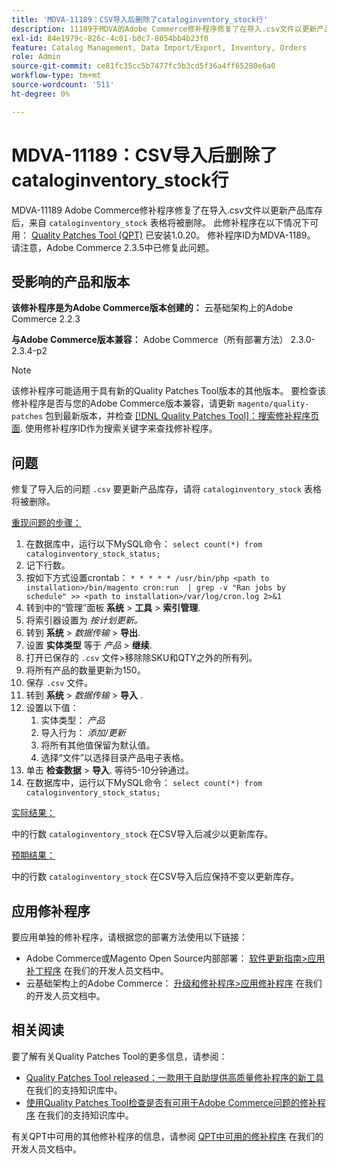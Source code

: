 ```yaml
---
title: 'MDVA-11189：CSV导入后删除了cataloginventory_stock行'
description: 11189于MDVA的Adobe Commerce修补程序修复了在导入.csv文件以更新产品库存后，删除“cataloginventory_stock”表中的行时出现的问题。 安装[Quality Patches Tool (QPT)](/help/announcements/adobe-commerce-announcements/magento-quality-patches-released-new-tool-to-self-serve-quality-patches.md) 1.0.20后，即可使用此修补程序。 修补程序ID为MDVA-1189。 请注意，Adobe Commerce 2.3.5中已修复此问题。
exl-id: 84e1979c-826c-4c01-b0c7-8054bb4b23f0
feature: Catalog Management, Data Import/Export, Inventory, Orders
role: Admin
source-git-commit: ce81fc35cc5b7477fc5b3cd5f36a4ff65280e6a0
workflow-type: tm+mt
source-wordcount: '511'
ht-degree: 0%

---
```


# MDVA-11189：CSV导入后删除了cataloginventory_stock行

MDVA-11189 Adobe Commerce修补程序修复了在导入.csv文件以更新产品库存后，来自 `cataloginventory_stock` 表格将被删除。 此修补程序在以下情况下可用： [Quality Patches Tool (QPT)](/help/announcements/adobe-commerce-announcements/magento-quality-patches-released-new-tool-to-self-serve-quality-patches.md) 已安装1.0.20。 修补程序ID为MDVA-1189。 请注意，Adobe Commerce 2.3.5中已修复此问题。

## 受影响的产品和版本

**该修补程序是为Adobe Commerce版本创建的：** 云基础架构上的Adobe Commerce 2.2.3

**与Adobe Commerce版本兼容：** Adobe Commerce（所有部署方法） 2.3.0-2.3.4-p2

>[!NOTE]
>
>该修补程序可能适用于具有新的Quality Patches Tool版本的其他版本。 要检查该修补程序是否与您的Adobe Commerce版本兼容，请更新 `magento/quality-patches` 包到最新版本，并检查 [[!DNL Quality Patches Tool]：搜索修补程序页面](https://devdocs.magento.com/quality-patches/tool.html#patch-grid). 使用修补程序ID作为搜索关键字来查找修补程序。

## 问题

修复了导入后的问题 `.csv` 要更新产品库存，请将 `cataloginventory_stock` 表格将被删除。

<u>重现问题的步骤：</u>

1. 在数据库中，运行以下MySQL命令： `select count(*) from cataloginventory_stock_status;`
1. 记下行数。
1. 按如下方式设置crontab： `* * * * * /usr/bin/php <path to installation>/bin/magento cron:run  | grep -v "Ran jobs by schedule" >> <path to installation>/var/log/cron.log 2>&1`
1. 转到中的“管理”面板 **系统** > **工具** > **索引管理**.
1. 将索引器设置为 *按计划更新。*
1. 转到 **系统** > *数据传输* > **导出**.
1. 设置 **实体类型** 等于 *产品* > **继续**.
1. 打开已保存的 `.csv` 文件>移除除SKU和QTY之外的所有列。
1. 将所有产品的数量更新为150。
1. 保存 `.csv` 文件。
1. 转到 **系统** > *数据传输* > **导入** .
1. 设置以下值：
   1. 实体类型： *产品*
   1. 导入行为： *添加/更新*
   1. 将所有其他值保留为默认值。
   1. 选择“文件”以选择目录产品电子表格。
1. 单击 **检查数据** > **导入**. 等待5-10分钟通过。
1. 在数据库中，运行以下MySQL命令：
   `select count(*) from cataloginventory_stock_status;`

<u>实际结果：</u>

中的行数 `cataloginventory_stock` 在CSV导入后减少以更新库存。

<u>预期结果：</u>

中的行数 `cataloginventory_stock` 在CSV导入后应保持不变以更新库存。

## 应用修补程序

要应用单独的修补程序，请根据您的部署方法使用以下链接：

* Adobe Commerce或Magento Open Source内部部署： [软件更新指南>应用补丁程序](https://devdocs.magento.com/guides/v2.4/comp-mgr/patching/mqp.html) 在我们的开发人员文档中。
* 云基础架构上的Adobe Commerce： [升级和修补程序>应用修补程序](https://devdocs.magento.com/cloud/project/project-patch.html) 在我们的开发人员文档中。

## 相关阅读

要了解有关Quality Patches Tool的更多信息，请参阅：

* [Quality Patches Tool released：一款用于自助提供高质量修补程序的新工具](/help/announcements/adobe-commerce-announcements/magento-quality-patches-released-new-tool-to-self-serve-quality-patches.md) 在我们的支持知识库中。
* [使用Quality Patches Tool检查是否有可用于Adobe Commerce问题的修补程序](/help/support-tools/patches-available-in-qpt-tool/check-patch-for-magento-issue-with-magento-quality-patches.md) 在我们的支持知识库中。

有关QPT中可用的其他修补程序的信息，请参阅 [QPT中可用的修补程序](https://devdocs.magento.com/quality-patches/tool.html#patch-grid) 在我们的开发人员文档中。
